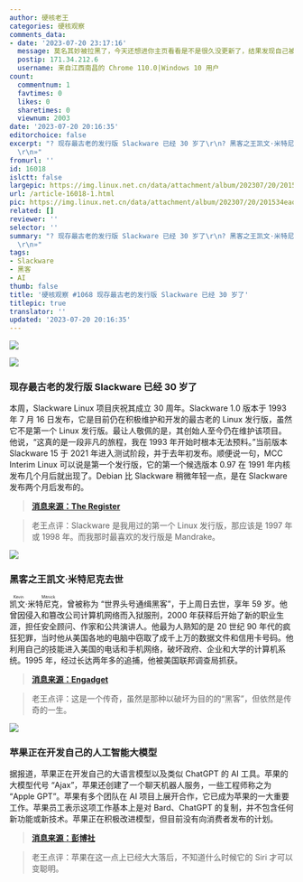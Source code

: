 ```yaml
---
author: 硬核老王
categories: 硬核观察
comments_data:
- date: '2023-07-20 23:17:16'
  message: 莫名其妙被拉黑了，今天还想进你主页看看是不是很久没更新了，结果发现自己被拉黑了
  postip: 171.34.212.6
  username: 来自江西南昌的 Chrome 110.0|Windows 10 用户
count:
  commentnum: 1
  favtimes: 0
  likes: 0
  sharetimes: 0
  viewnum: 2003
date: '2023-07-20 20:16:35'
editorchoice: false
excerpt: "? 现存最古老的发行版 Slackware 已经 30 岁了\r\n? 黑客之王凯文·米特尼克去世\r\n? 苹果正在开发自己的人工智能大模型\r\n»
  \r\n»"
fromurl: ''
id: 16018
islctt: false
largepic: https://img.linux.net.cn/data/attachment/album/202307/20/201534eaqwwn0eaeu6ww0n.jpg
url: /article-16018-1.html
pic: https://img.linux.net.cn/data/attachment/album/202307/20/201534eaqwwn0eaeu6ww0n.jpg.thumb.jpg
related: []
reviewer: ''
selector: ''
summary: "? 现存最古老的发行版 Slackware 已经 30 岁了\r\n? 黑客之王凯文·米特尼克去世\r\n? 苹果正在开发自己的人工智能大模型\r\n»
  \r\n»"
tags:
- Slackware
- 黑客
- AI
thumb: false
title: '硬核观察 #1068 现存最古老的发行版 Slackware 已经 30 岁了'
titlepic: true
translator: ''
updated: '2023-07-20 20:16:35'
---
```


![](https://img.linux.net.cn/data/attachment/album/202307/20/201534eaqwwn0eaeu6ww0n.jpg)


![](https://img.linux.net.cn/data/attachment/album/202307/20/201544riwd6ztqdn6w6d81.jpg)


### 现存最古老的发行版 Slackware 已经 30 岁了


本周，Slackware Linux 项目庆祝其成立 30 周年。Slackware 1.0 版本于 1993 年 7 月 16 日发布，它是目前仍在积极维护和开发的最古老的 Linux 发行版，虽然它不是第一个 Linux 发行版。最让人敬佩的是，其创始人至今仍在维护该项目。他说，“这真的是一段非凡的旅程，我在 1993 年开始时根本无法预料。”当前版本 Slackware 15 于 2021 年进入测试阶段，并于去年初发布。顺便说一句，MCC Interim Linux 可以说是第一个发行版，它的第一个候选版本 0.97 在 1991 年内核发布几个月后就出现了。Debian 比 Slackware 稍微年轻一点，是在 Slackware 发布两个月后发布的。



> 
> **[消息来源：The Register](https://www.theregister.com/2023/07/20/slackware_turns_30/)**
> 
> 
> 



> 
> 老王点评：Slackware 是我用过的第一个 Linux 发行版，那应该是 1997 年或 1998 年。而我那时最喜欢的发行版是 Mandrake。
> 
> 
> 


![](https://img.linux.net.cn/data/attachment/album/202307/20/201557qriojn6orbgnnnlj.jpg)


### 黑客之王凯文·米特尼克去世


<ruby> 凯文·米特尼克 <rt>  Kevin Mitnick </rt></ruby>，曾被称为 “世界头号通缉黑客”，于上周日去世，享年 59 岁。他曾因侵入和篡改公司计算机网络而入狱服刑，2000 年获释后开始了新的职业生涯，担任安全顾问、作家和公共演讲人。他最为人熟知的是 20 世纪 90 年代的疯狂犯罪，当时他从美国各地的电脑中窃取了成千上万的数据文件和信用卡号码。他利用自己的技能进入美国的电话和手机网络，破坏政府、企业和大学的计算机系统。1995 年，经过长达两年多的追捕，他被美国联邦调查局抓获。



> 
> **[消息来源：Engadget](https://www.engadget.com/kevin-mitnick-formerly-the-worlds-most-wanted-hacker-has-passed-away-084912966.html)**
> 
> 
> 



> 
> 老王点评：这是一个传奇，虽然是那种以破坏为目的的“黑客”，但依然是传奇的一生。
> 
> 
> 


![](https://img.linux.net.cn/data/attachment/album/202307/20/201612pb0wjspfkz2bvb0q.jpg)


### 苹果正在开发自己的人工智能大模型


据报道，苹果正在开发自己的大语言模型以及类似 ChatGPT 的 AI 工具。苹果的大模型代号 “Ajax”，苹果还创建了一个聊天机器人服务，一些工程师称之为 “Apple GPT”。苹果有多个团队在 AI 项目上展开合作，它已成为苹果的一大重要工作。苹果员工表示这项工作基本上是对 Bard、ChatGPT 的复制，并不包含任何新功能或新技术。苹果正在积极改进模型，但目前没有向消费者发布的计划。



> 
> **[消息来源：彭博社](https://www.bloomberg.com/news/articles/2023-07-19/apple-preps-ajax-generative-ai-apple-gpt-to-rival-openai-and-google)**
> 
> 
> 



> 
> 老王点评：苹果在这一点上已经大大落后，不知道什么时候它的 Siri 才可以变聪明。
> 
> 
>